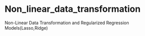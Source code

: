 # Non_linear_data_transformation
Non-Linear Data Transformation and Regularized Regression Models(Lasso,Ridge)
